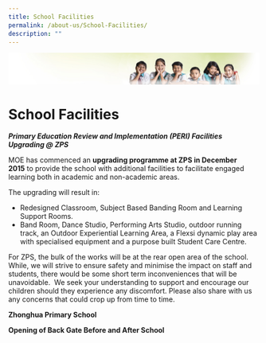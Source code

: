 ```yaml
---
title: School Facilities
permalink: /about-us/School-Facilities/
description: ""
---
```

![](/images/Banner.jpg)

School Facilities
=================

**_Primary Education Review and Implementation_ _(PERI) Facilities Upgrading @ ZPS_**

MOE has commenced an **upgrading programme at ZPS in December 2015** to provide the school with additional facilities to facilitate engaged learning both in academic and non-academic areas. 

The upgrading will result in:


*   Redesigned Classroom, Subject Based Banding Room and Learning Support Rooms.
*   Band Room, Dance Studio, Performing Arts Studio, outdoor running track, an Outdoor Experiential Learning Area, a Flexsi dynamic play area with specialised equipment and a purpose built Student Care Centre. 

For ZPS, the bulk of the works will be at the rear open area of the school. While, we will strive to ensure safety and minimise the impact on staff and students, there would be some short term inconveniences that will be unavoidable.  We seek your understanding to support and encourage our children should they experience any discomfort. Please also share with us any concerns that could crop up from time to time.

**Zhonghua Primary School**

**Opening of Back Gate Before and After School**